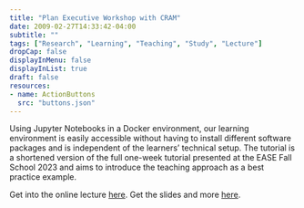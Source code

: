 ```yaml
---
title: "Plan Executive Workshop with CRAM"
date: 2009-02-27T14:33:42-04:00
subtitle: ""
tags: ["Research", "Learning", "Teaching", "Study", "Lecture"]
dropCap: false
displayInMenu: false
displayInList: true
draft: false
resources:
- name: ActionButtons
  src: "buttons.json"
---
```


Using Jupyter Notebooks in a Docker environment, our learning environment is easily accessible without having to install different software packages and is independent of the learners’ technical setup. The tutorial is a shortened version of the full one-week tutorial presented at the EASE Fall School 2023 and aims to introduce the teaching approach as a best practice example.

Get into the online lecture <a href="https://binder.intel4coro.de/v2/gh/artnie/pycram.git/binder?urlpath=lab/tree/examples/tutorial_iros_2023.ipynb">here</a>. Get the slides and more <a href="https://ease-crc.org/teaching-cognition-enabled-cognitive-robotics-in-an-integrated-learning-environment/">here</a>.


<!--more-->

